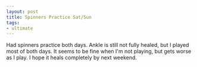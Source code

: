 ```yaml
---
layout: post
title: Spinners Practice Sat/Sun
tags:
- ultimate
---
```


Had spinners practice both days. Ankle is still not fully healed, but I played most of both days. It seems to be fine when I'm not playing, but gets worse as I play. I hope it heals completely by next weekend.